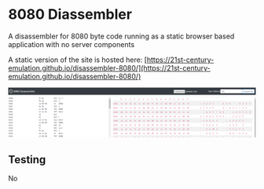 # 8080 Diassembler

A disassembler for 8080 byte code running as a static browser based application with no server components

A static version of the site is hosted here: [https://21st-century-emulation.github.io/disassembler-8080/](https://21st-century-emulation.github.io/disassembler-8080/)

![Screenshot](./.github/8080PRE-screenshot.png?raw=true)

## Testing

No